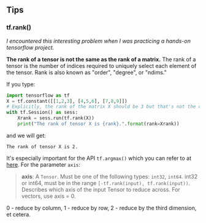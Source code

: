 ## Tips

### tf.rank()

*I encountered this interesting problem when I was practicing a hands-on tensorflow project.*

**The rank of a tensor is not the same as the rank of a matrix.** The rank of a tensor is the number of indices required to uniquely select each element of the tensor. Rank is also known as "order", "degree", or "ndims." 

If you type:

```python
import tensorflow as tf
X = tf.constant([[1,2,3], [4,5,6], [7,8,9]])
# Explicitly, the rank of the matrix X should be 3 but that's not the case for the tensor X.
with tf.Session() as sess:
    Xrank = sess.run(tf.rank(X))
    print("The rank of tensor X is {rank}.".format(rank=Xrank))
```

and we will get:

```shell
The rank of tensor X is 2.
```

It's especially important for the API `tf.argmax()` which you can refer to at [here](https://tensorflow.google.cn/api_docs/python/tf/argmax). For the parameter `axis`:

> **axis**: A `Tensor`. Must be one of the following types: `int32`, `int64`. int32 or int64, must be in the range `[-tf.rank(input), tf.rank(input))`. Describes which axis of the input Tensor to reduce across. For vectors, use axis = 0.

0 - reduce by column, 1 - reduce by row, 2 - reduce by the third dimension, et cetera.

